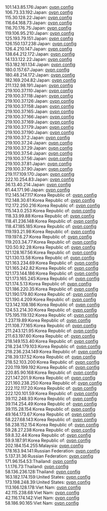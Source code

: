 101.143.85.176:Japan: [ovpn config](vpn/101_143_85_176.ovpn)  
106.73.33.192:Japan: [ovpn config](vpn/106_73_33_192.ovpn)  
115.30.128.22:Japan: [ovpn config](vpn/115_30_128_22.ovpn)  
116.64.168.73:Japan: [ovpn config](vpn/116_64_168_73.ovpn)  
116.70.176.75:Japan: [ovpn config](vpn/116_70_176_75.ovpn)  
119.106.95.210:Japan: [ovpn config](vpn/119_106_95_210.ovpn)  
125.193.79.151:Japan: [ovpn config](vpn/125_193_79_151.ovpn)  
126.150.137.238:Japan: [ovpn config](vpn/126_150_137_238.ovpn)  
126.4.210.147:Japan: [ovpn config](vpn/126_4_210_147.ovpn)  
138.64.212.172:Japan: [ovpn config](vpn/138_64_212_172.ovpn)  
14.133.122.22:Japan: [ovpn config](vpn/14_133_122_22.ovpn)  
153.182.161.134:Japan: [ovpn config](vpn/153_182_161_134.ovpn)  
180.0.157.67:Japan: [ovpn config](vpn/180_0_157_67.ovpn)  
180.48.214.172:Japan: [ovpn config](vpn/180_48_214_172.ovpn)  
182.169.204.82:Japan: [ovpn config](vpn/182_169_204_82.ovpn)  
211.132.98.191:Japan: [ovpn config](vpn/211_132_98_191.ovpn)  
219.100.37.110:Japan: [ovpn config](vpn/219_100_37_110.ovpn)  
219.100.37.118:Japan: [ovpn config](vpn/219_100_37_118.ovpn)  
219.100.37.126:Japan: [ovpn config](vpn/219_100_37_126.ovpn)  
219.100.37.158:Japan: [ovpn config](vpn/219_100_37_158.ovpn)  
219.100.37.165:Japan: [ovpn config](vpn/219_100_37_165.ovpn)  
219.100.37.166:Japan: [ovpn config](vpn/219_100_37_166.ovpn)  
219.100.37.169:Japan: [ovpn config](vpn/219_100_37_169.ovpn)  
219.100.37.179:Japan: [ovpn config](vpn/219_100_37_179.ovpn)  
219.100.37.190:Japan: [ovpn config](vpn/219_100_37_190.ovpn)  
219.100.37.2:Japan: [ovpn config](vpn/219_100_37_2.ovpn)  
219.100.37.24:Japan: [ovpn config](vpn/219_100_37_24.ovpn)  
219.100.37.29:Japan: [ovpn config](vpn/219_100_37_29.ovpn)  
219.100.37.54:Japan: [ovpn config](vpn/219_100_37_54.ovpn)  
219.100.37.56:Japan: [ovpn config](vpn/219_100_37_56.ovpn)  
219.100.37.81:Japan: [ovpn config](vpn/219_100_37_81.ovpn)  
219.100.37.90:Japan: [ovpn config](vpn/219_100_37_90.ovpn)  
219.117.109.170:Japan: [ovpn config](vpn/219_117_109_170.ovpn)  
222.10.254.83:Japan: [ovpn config](vpn/222_10_254_83.ovpn)  
36.13.40.214:Japan: [ovpn config](vpn/36_13_40_214.ovpn)  
61.44.171.96:Japan: [ovpn config](vpn/61_44_171_96.ovpn)  
112.145.147.117:Korea Republic of: [ovpn config](vpn/112_145_147_117.ovpn)  
112.148.30.61:Korea Republic of: [ovpn config](vpn/112_148_30_61.ovpn)  
112.172.250.216:Korea Republic of: [ovpn config](vpn/112_172_250_216.ovpn)  
115.143.0.253:Korea Republic of: [ovpn config](vpn/115_143_0_253.ovpn)  
118.33.99.88:Korea Republic of: [ovpn config](vpn/118_33_99_88.ovpn)  
118.41.236.148:Korea Republic of: [ovpn config](vpn/118_41_236_148.ovpn)  
118.47.185.185:Korea Republic of: [ovpn config](vpn/118_47_185_185.ovpn)  
119.193.21.98:Korea Republic of: [ovpn config](vpn/119_193_21_98.ovpn)  
119.197.6.27:Korea Republic of: [ovpn config](vpn/119_197_6_27.ovpn)  
119.203.34.77:Korea Republic of: [ovpn config](vpn/119_203_34_77.ovpn)  
120.50.92.28:Korea Republic of: [ovpn config](vpn/120_50_92_28.ovpn)  
121.128.167.56:Korea Republic of: [ovpn config](vpn/121_128_167_56.ovpn)  
121.130.13.58:Korea Republic of: [ovpn config](vpn/121_130_13_58.ovpn)  
121.163.234.69:Korea Republic of: [ovpn config](vpn/121_163_234_69.ovpn)  
121.165.242.82:Korea Republic of: [ovpn config](vpn/121_165_242_82.ovpn)  
121.173.144.186:Korea Republic of: [ovpn config](vpn/121_173_144_186.ovpn)  
121.173.165.245:Korea Republic of: [ovpn config](vpn/121_173_165_245.ovpn)  
121.174.5.13:Korea Republic of: [ovpn config](vpn/121_174_5_13.ovpn)  
121.186.220.35:Korea Republic of: [ovpn config](vpn/121_186_220_35.ovpn)  
121.190.179.80:Korea Republic of: [ovpn config](vpn/121_190_179_80.ovpn)  
121.190.4.209:Korea Republic of: [ovpn config](vpn/121_190_4_209.ovpn)  
123.142.108.186:Korea Republic of: [ovpn config](vpn/123_142_108_186.ovpn)  
124.53.214.30:Korea Republic of: [ovpn config](vpn/124_53_214_30.ovpn)  
175.195.119.132:Korea Republic of: [ovpn config](vpn/175_195_119_132.ovpn)  
1.237.19.89:Korea Republic of: [ovpn config](vpn/1_237_19_89.ovpn)  
211.108.77.165:Korea Republic of: [ovpn config](vpn/211_108_77_165.ovpn)  
211.243.121.95:Korea Republic of: [ovpn config](vpn/211_243_121_95.ovpn)  
211.63.197.60:Korea Republic of: [ovpn config](vpn/211_63_197_60.ovpn)  
218.149.153.40:Korea Republic of: [ovpn config](vpn/218_149_153_40.ovpn)  
218.234.179.103:Korea Republic of: [ovpn config](vpn/218_234_179_103.ovpn)  
218.236.234.149:Korea Republic of: [ovpn config](vpn/218_236_234_149.ovpn)  
218.39.137.52:Korea Republic of: [ovpn config](vpn/218_39_137_52.ovpn)  
218.52.103.200:Korea Republic of: [ovpn config](vpn/218_52_103_200.ovpn)  
220.119.199.192:Korea Republic of: [ovpn config](vpn/220_119_199_192.ovpn)  
220.85.90.168:Korea Republic of: [ovpn config](vpn/220_85_90_168.ovpn)  
221.147.201.9:Korea Republic of: [ovpn config](vpn/221_147_201_9.ovpn)  
221.160.238.250:Korea Republic of: [ovpn config](vpn/221_160_238_250.ovpn)  
222.112.117.20:Korea Republic of: [ovpn config](vpn/222_112_117_20.ovpn)  
222.120.101.59:Korea Republic of: [ovpn config](vpn/222_120_101_59.ovpn)  
39.112.248.93:Korea Republic of: [ovpn config](vpn/39_112_248_93.ovpn)  
39.114.254.49:Korea Republic of: [ovpn config](vpn/39_114_254_49.ovpn)  
39.115.28.154:Korea Republic of: [ovpn config](vpn/39_115_28_154.ovpn)  
49.164.173.67:Korea Republic of: [ovpn config](vpn/49_164_173_67.ovpn)  
58.227.68.143:Korea Republic of: [ovpn config](vpn/58_227_68_143.ovpn)  
58.238.152.154:Korea Republic of: [ovpn config](vpn/58_238_152_154.ovpn)  
59.28.27.238:Korea Republic of: [ovpn config](vpn/59_28_27_238.ovpn)  
59.8.32.44:Korea Republic of: [ovpn config](vpn/59_8_32_44.ovpn)  
59.9.187.91:Korea Republic of: [ovpn config](vpn/59_9_187_91.ovpn)  
202.184.154.255:Malaysia: [ovpn config](vpn/202_184_154_255.ovpn)  
178.163.94.141:Russian Federation: [ovpn config](vpn/178_163_94_141.ovpn)  
5.137.31.36:Russian Federation: [ovpn config](vpn/5_137_31_36.ovpn)  
171.96.154.53:Thailand: [ovpn config](vpn/171_96_154_53.ovpn)  
1.1.176.73:Thailand: [ovpn config](vpn/1_1_176_73.ovpn)  
58.136.236.128:Thailand: [ovpn config](vpn/58_136_236_128.ovpn)  
163.182.174.159:United States: [ovpn config](vpn/163_182_174_159.ovpn)  
173.198.248.39:United States: [ovpn config](vpn/173_198_248_39.ovpn)  
113.166.128.178:Viet Nam: [ovpn config](vpn/113_166_128_178.ovpn)  
42.115.238.68:Viet Nam: [ovpn config](vpn/42_115_238_68.ovpn)  
42.116.174.142:Viet Nam: [ovpn config](vpn/42_116_174_142.ovpn)  
58.186.90.165:Viet Nam: [ovpn config](vpn/58_186_90_165.ovpn)  

